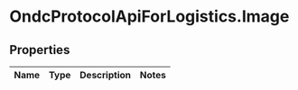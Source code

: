 # OndcProtocolApiForLogistics.Image

## Properties
Name | Type | Description | Notes
------------ | ------------- | ------------- | -------------

